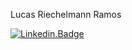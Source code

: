 

<!--
### Hi there 👋
**lucasriechelmann/lucasriechelmann** is a ✨ _special_ ✨ repository because its `README.md` (this file) appears on your GitHub profile.

Here are some ideas to get you started:

- 🔭 I’m currently working on ...
- 🌱 I’m currently learning ...
- 👯 I’m looking to collaborate on ...
- 🤔 I’m looking for help with ...
- 💬 Ask me about ...
- 📫 How to reach me: ...
- 😄 Pronouns: ...
- ⚡ Fun fact: ...
-->

Lucas Riechelmann Ramos

[![Linkedin.Badge](https://img.shields.io/badge/-Linkedin-blue?style=flat-square&logo=Linkedin&logoColor=white&link=https://www.linkedin.com/in/lucasriechelmann/)](https://www.linkedin.com/in/lucasriechelmann/)
